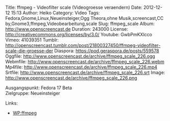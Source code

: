 Title: ffmpeg - Videofilter scale (Videogroesse veraendern)
Date: 2012-12-12 15:13
Author: Heiko
Category: Video
Tags: Fedora,Gnome,Linux,Neueinsteiger,Ogg Theora,ohne Musik,screencast,CC by,Gnome3,ffmpeg,Videobearbeitung,scale
Slug: ffmpeg_scale
Album: http://www.openscreencast.de
Duration: 243000
License: http://creativecommons.org/licenses/by/3.0/
Youtube: GwbPmKXlcco
Vimeo: 41039351
Tumblr: http://openscreencast.tumblr.com/post/21800327450/ffmpeg-videofilter-scale-die-groesse-der
Diaspora: https://pod.geraspora.de/posts/559578
Oggfile: http://www.openscreencast.de/archive/ffmpeg_scale_226.ogg
Webmfile: http://www.openscreencast.de/archive/ffmpeg_scale_226.webm
Mp4file: http://www.openscreencast.de/archive/ffmpeg_scale_226.mp4
Srtfile: http://www.openscreencast.de/archive/ffmpeg_scale_226.srt
Image: http://www.openscreencast.de/archive/ffmpeg_scale_226.png

Ausgangspunkt: Fedora 17 Beta  
Zielgruppe: Neueinsteiger  

Links:

  * [WP:ffmpeg](https://de.wikipedia.org/wiki/Ffmpeg "Link zu WP:ffmpeg" )


